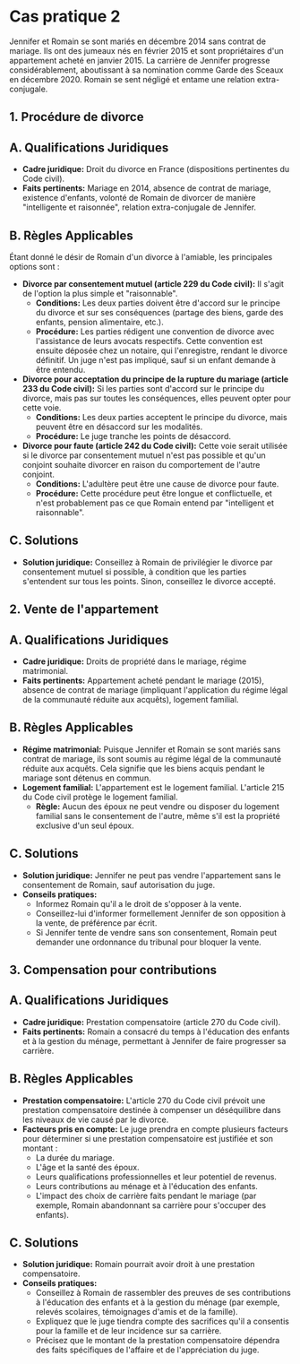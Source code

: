 
# Cas pratique 2

Jennifer et Romain se sont mariés en décembre 2014 sans contrat de mariage. Ils ont des jumeaux nés en février 2015 et sont propriétaires d'un appartement acheté en janvier 2015. La carrière de Jennifer progresse considérablement, aboutissant à sa nomination comme Garde des Sceaux en décembre 2020. Romain se sent négligé et entame une relation extra-conjugale.
## 1. Procédure de divorce
## A. Qualifications Juridiques
- **Cadre juridique:** Droit du divorce en France (dispositions pertinentes du Code civil).
- **Faits pertinents:** Mariage en 2014, absence de contrat de mariage, existence d'enfants, volonté de Romain de divorcer de manière "intelligente et raisonnée", relation extra-conjugale de Jennifer.

## B. Règles Applicables

Étant donné le désir de Romain d'un divorce à l'amiable, les principales options sont :

- **Divorce par consentement mutuel (article 229 du Code civil):** Il s'agit de l'option la plus simple et "raisonnable".
    - **Conditions:** Les deux parties doivent être d'accord sur le principe du divorce et sur ses conséquences (partage des biens, garde des enfants, pension alimentaire, etc.).
    - **Procédure:** Les parties rédigent une convention de divorce avec l'assistance de leurs avocats respectifs. Cette convention est ensuite déposée chez un notaire, qui l'enregistre, rendant le divorce définitif. Un juge n'est pas impliqué, sauf si un enfant demande à être entendu.
- **Divorce pour acceptation du principe de la rupture du mariage (article 233 du Code civil):** Si les parties sont d'accord sur le principe du divorce, mais pas sur toutes les conséquences, elles peuvent opter pour cette voie.
    - **Conditions:** Les deux parties acceptent le principe du divorce, mais peuvent être en désaccord sur les modalités.
    - **Procédure:** Le juge tranche les points de désaccord.
- **Divorce pour faute (article 242 du Code civil):** Cette voie serait utilisée si le divorce par consentement mutuel n'est pas possible et qu'un conjoint souhaite divorcer en raison du comportement de l'autre conjoint.
    - **Conditions:** L'adultère peut être une cause de divorce pour faute.
    - **Procédure:** Cette procédure peut être longue et conflictuelle, et n'est probablement pas ce que Romain entend par "intelligent et raisonnable". 
## C. Solutions
- **Solution juridique:** Conseillez à Romain de privilégier le divorce par consentement mutuel si possible, à condition que les parties s'entendent sur tous les points. Sinon, conseillez le divorce accepté.
## 2. Vente de l'appartement
## A. Qualifications Juridiques

- **Cadre juridique:** Droits de propriété dans le mariage, régime matrimonial.
- **Faits pertinents:** Appartement acheté pendant le mariage (2015), absence de contrat de mariage (impliquant l'application du régime légal de la communauté réduite aux acquêts), logement familial.
## B. Règles Applicables
- **Régime matrimonial:** Puisque Jennifer et Romain se sont mariés sans contrat de mariage, ils sont soumis au régime légal de la communauté réduite aux acquêts. Cela signifie que les biens acquis pendant le mariage sont détenus en commun.
- **Logement familial:** L'appartement est le logement familial. L'article 215 du Code civil protège le logement familial.
    - **Règle:** Aucun des époux ne peut vendre ou disposer du logement familial sans le consentement de l'autre, même s'il est la propriété exclusive d'un seul époux.

## C. Solutions

- **Solution juridique:** Jennifer ne peut pas vendre l'appartement sans le consentement de Romain, sauf autorisation du juge.
- **Conseils pratiques:**
    - Informez Romain qu'il a le droit de s'opposer à la vente.
    - Conseillez-lui d'informer formellement Jennifer de son opposition à la vente, de préférence par écrit.
    - Si Jennifer tente de vendre sans son consentement, Romain peut demander une ordonnance du tribunal pour bloquer la vente.
## 3. Compensation pour contributions

## A. Qualifications Juridiques

- **Cadre juridique:** Prestation compensatoire (article 270 du Code civil).
- **Faits pertinents:** Romain a consacré du temps à l'éducation des enfants et à la gestion du ménage, permettant à Jennifer de faire progresser sa carrière.
## B. Règles Applicables

- **Prestation compensatoire:** L'article 270 du Code civil prévoit une prestation compensatoire destinée à compenser un déséquilibre dans les niveaux de vie causé par le divorce.
- **Facteurs pris en compte:** Le juge prendra en compte plusieurs facteurs pour déterminer si une prestation compensatoire est justifiée et son montant :
    - La durée du mariage.
    - L'âge et la santé des époux.
    - Leurs qualifications professionnelles et leur potentiel de revenus.
    - Leurs contributions au ménage et à l'éducation des enfants.
    - L'impact des choix de carrière faits pendant le mariage (par exemple, Romain abandonnant sa carrière pour s'occuper des enfants).
## C. Solutions
- **Solution juridique:** Romain pourrait avoir droit à une prestation compensatoire.
- **Conseils pratiques:**
    - Conseillez à Romain de rassembler des preuves de ses contributions à l'éducation des enfants et à la gestion du ménage (par exemple, relevés scolaires, témoignages d'amis et de la famille).
    - Expliquez que le juge tiendra compte des sacrifices qu'il a consentis pour la famille et de leur incidence sur sa carrière.
    - Précisez que le montant de la prestation compensatoire dépendra des faits spécifiques de l'affaire et de l'appréciation du juge.